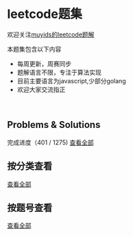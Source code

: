 # leetcode题集

欢迎关注[muyids的leetcode题解](https://github.com/muyids/leetcode)

本题集包含以下内容

- 每周更新，周赛同步
- 题解语言不限，专注于算法实现
- 目前主要语言为javascript,少部分golang
- 欢迎大家交流指正

&nbsp;


## Problems & Solutions
完成进度（401 / 1275) [查看全部](./TOC-By-ID.md)

## 按分类查看

[查看全部](./TOC-By-Tag.md)

## 按题号查看

[查看全部](./TOC-By-ID.md)



